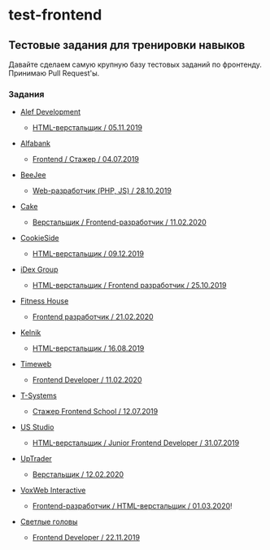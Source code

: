 # test-frontend
## Тестовые задания для тренировки навыков
Давайте сделаем самую крупную базу тестовых заданий по фронтенду.</br>
Принимаю Pull Request'ы.
### Задания


* [Alef Development](https://alef.im/)
  * [HTML-верстальщик / 05.11.2019](https://github.com/OWIII/test-frontend/tree/master/Alef%20Development%20(05.11.2019))

* [Alfabank](https://alfabank.ru/)
  * [Frontend / Стажер / 04.07.2019](https://github.com/OWIII/test-frontend/tree/master/Alfabank%20(04.07.2019))

* [BeeJee](https://beejee.org/)
  * [Web-разработчик (PHP, JS) / 28.10.2019](https://github.com/OWIII/test-frontend/tree/master/BeeJee%20(28.10.2019))

* [Cake](https://cake.ru/)
  * [Верстальщик / Frontend-разработчик / 11.02.2020](https://github.com/OWIII/test-frontend/tree/master/Cake%20(11.02.2020))

* [CookieSide](https://cookieside.ru/)
  * [HTML-верстальщик / 09.12.2019](https://github.com/OWIII/test-frontend/tree/master/CookieSide%20(09.12.2019))

* [iDex Group](https://www.idexgroup.ru/)
  * [HTML-верстальщик / Frontend разработчик / 25.10.2019](https://github.com/OWIII/test-frontend/tree/master/iDex%20Group%20(25.10.2019))

* [Fitness House](https://www.fitnesshouse.ru/)
  * [Frontend разработчик / 21.02.2020](https://github.com/OWIII/test-frontend/tree/master/Fitness%20House(21.02.2020))

* [Kelnik](https://kelnik.ru/)
  * [HTML-верстальщик / 16.08.2019](https://github.com/OWIII/test-frontend/tree/master/Kelnik%20studios%20(%2016.08.2019))

* [Timeweb](https://timeweb.com/ru/)
  * [Frontend Developer / 11.02.2020](https://github.com/OWIII/test-frontend/tree/master/Timeweb(11.02.2020))

* [T-Systems](https://www.t-systems.com/ru/ru)
  * [Стажер Frontend School / 12.07.2019](https://github.com/OWIII/test-frontend/tree/master/T-systems%20(12.07.2019))

* [US Studio](https://usstudio.ru/)
  * [HTML-верстальщик / Junior Frontend Developer / 31.07.2019](https://github.com/OWIII/test-frontend/tree/master/US%20Studio%20(31.07.2019))

* [UpTrader](https://uptrader.io/en/)
  * [Верстальщик / 12.02.2020](https://github.com/OWIII/test-frontend/tree/master/UpTrader(12.02.2020))

* [VoxWeb Interactive](https://voxweb.ru/)
  * [Frontend-разработчик / HTML-верстальщик / 01.03.2020](https://github.com/OWIII/test-frontend/tree/master/US%20Studio%20(31.07.2019))!

* [Светлые головы](https://claramente.ru/)
  * [Frontend Developer / 22.11.2019](https://github.com/OWIII/test-frontend/tree/master/%D0%A1%D0%B2%D0%B5%D1%82%D0%BB%D1%8B%D0%B5%20%D0%B3%D0%BE%D0%BB%D0%BE%D0%B2%D1%8B%20(22.11.2019))
